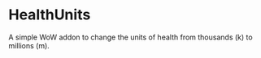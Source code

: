 # HealthUnits
 A simple WoW addon to change the units of health from thousands (k) to millions (m).
